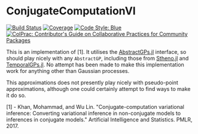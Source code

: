 # ConjugateComputationVI

[![Build Status](https://github.com/willtebbutt/ConjugateComputationVI.jl/workflows/CI/badge.svg)](https://github.com/willtebbutt/ConjugateComputationVI.jl/actions)
[![Coverage](https://codecov.io/gh/willtebbutt/ConjugateComputationVI.jl/branch/master/graph/badge.svg)](https://codecov.io/gh/willtebbutt/ConjugateComputationVI.jl)
[![Code Style: Blue](https://img.shields.io/badge/code%20style-blue-4495d1.svg)](https://github.com/invenia/BlueStyle)
[![ColPrac: Contributor's Guide on Collaborative Practices for Community Packages](https://img.shields.io/badge/ColPrac-Contributor's%20Guide-blueviolet)](https://github.com/SciML/ColPrac)

This is an implementation of [1].
It utilises the [AbstractGPs.jl](https://github.com/JuliaGaussianProcesses/AbstractGPs.jl) interface, so should play nicely with any `AbstractGP`, including those from [Stheno.jl](https://github.com/JuliaGaussianProcesses/Stheno.jl) and [TemporalGPs.jl](https://github.com/JuliaGaussianProcesses/TemporalGPs.jl).
No attempt has been made to make this implementation work for anything other than Gaussian processes.

This approximations does not presently play nicely with pseudo-point approximations, although one could certainly attempt to find ways to make it do so.

[1] - Khan, Mohammad, and Wu Lin. "Conjugate-computation variational inference: Converting variational inference in non-conjugate models to inferences in conjugate models." Artificial Intelligence and Statistics. PMLR, 2017.
